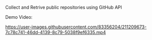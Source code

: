 Collect and Retrive public repositories using GitHub API

Demo Video:

https://user-images.githubusercontent.com/83356204/211209673-7c78c741-46dd-4139-8c79-5038f9ef6335.mp4


